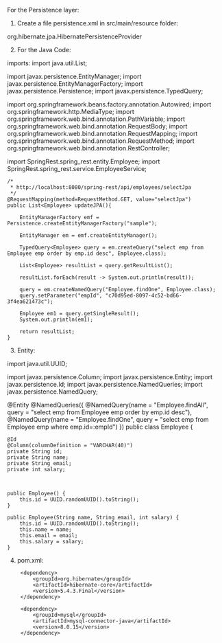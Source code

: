 

For the Persistence layer:

1. Create a file persistence.xml in src/main/resource folder:

<persistence xmlns="http://java.sun.com/xml/ns/persistence"
             xmlns:xsi="http://www.w3.org/2001/XMLSchema-instance"
             xsi:schemaLocation="http://java.sun.com/xml/ns/persistence http://java.sun.com/xml/ns/persistence/persistence_2_0.xsd"
             version="2.0">
   <persistence-unit name="sample">
      <provider>org.hibernate.jpa.HibernatePersistenceProvider</provider>
      <properties>
      	 <property name="javax.persistence.jdbc.driver" value="com.mysql.cj.jdbc.Driver"/>
      	 <property name="javax.persistence.jdbc.url" value="jdbc:mysql://localhost:3306/emp_db?useUnicode=true&amp;useJDBCCompliantTimezoneShift=true&amp;useLegacyDatetimeCode=false&amp;serverTimezone=UTC"/>
      	 <property name="javax.persistence.jdbc.user" value="root"/>
         <property name="javax.persistence.jdbc.password" value="Root123!"/>
         <property name="hibernate.hbm2ddl.auto" value="update"/>
         <property name="hibernate.show_sql" value="true"/>
      </properties>
   </persistence-unit>
</persistence>

2. For the Java Code:

imports:
import java.util.List;

import javax.persistence.EntityManager;
import javax.persistence.EntityManagerFactory;
import javax.persistence.Persistence;
import javax.persistence.TypedQuery;

import org.springframework.beans.factory.annotation.Autowired;
import org.springframework.http.MediaType;
import org.springframework.web.bind.annotation.PathVariable;
import org.springframework.web.bind.annotation.RequestBody;
import org.springframework.web.bind.annotation.RequestMapping;
import org.springframework.web.bind.annotation.RequestMethod;
import org.springframework.web.bind.annotation.RestController;

import SpringRest.spring_rest.entity.Employee;
import SpringRest.spring_rest.service.EmployeeService;

	/*
	 * http://localhost:8080/spring-rest/api/employees/selectJpa
	 */
	@RequestMapping(method=RequestMethod.GET, value="selectJpa")
	public List<Employee> updateJPA(){
		
		EntityManagerFactory emf = Persistence.createEntityManagerFactory("sample");
		
		EntityManager em = emf.createEntityManager();
		
		TypedQuery<Employee> query = em.createQuery("select emp from Employee emp order by emp.id desc", Employee.class);
		
		List<Employee> resultList = query.getResultList();
		
		resultList.forEach(result -> System.out.println(result));
		
		query = em.createNamedQuery("Employee.findOne", Employee.class);
		query.setParameter("empId", "c70d95ed-8097-4c52-bd66-3f4ea621473c");
		
		Employee em1 = query.getSingleResult();
		System.out.println(em1);
		
		return resultList;
	}
	
	
3. Entity:

import java.util.UUID;

import javax.persistence.Column;
import javax.persistence.Entity;
import javax.persistence.Id;
import javax.persistence.NamedQueries;
import javax.persistence.NamedQuery;

@Entity
@NamedQueries({
	@NamedQuery(name = "Employee.findAll", query = "select emp from Employee emp order by emp.id desc"),
	@NamedQuery(name = "Employee.findOne", query = "select emp from Employee emp where emp.id=:empId")
})
public class Employee {
	
	@Id
	@Column(columnDefinition = "VARCHAR(40)")
	private String id;
	private String name;
	private String email;
	private int salary;
	
	
	
	public Employee() {
		this.id = UUID.randomUUID().toString();
	}

	public Employee(String name, String email, int salary) {
		this.id = UUID.randomUUID().toString();
		this.name = name;
		this.email = email;
		this.salary = salary;
	}
	
4. pom.xml:

		<dependency>
			<groupId>org.hibernate</groupId>
			<artifactId>hibernate-core</artifactId>
			<version>5.4.3.Final</version>
		</dependency>

		<dependency>
			<groupId>mysql</groupId>
			<artifactId>mysql-connector-java</artifactId>
			<version>8.0.15</version>
		</dependency>

